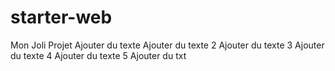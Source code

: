 # starter-web
Mon Joli Projet
Ajouter du texte
Ajouter du texte 2
Ajouter du texte 3
Ajouter du texte 4
Ajouter du texte 5
Ajouter du txt
